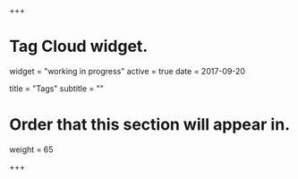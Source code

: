 +++
# Tag Cloud widget.
widget = "working in progress"
active = true
date = 2017-09-20

title = "Tags"
subtitle = ""

# Order that this section will appear in.
weight = 65

+++
